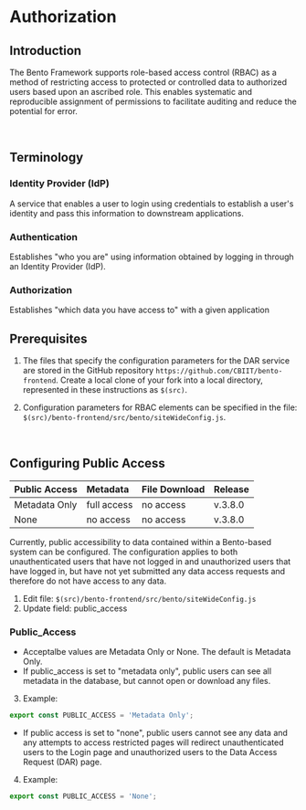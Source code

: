 # Authorization

## Introduction
The Bento Framework supports role-based access control (RBAC) as a method of restricting access to protected or controlled data to authorized users based upon an ascribed role. This enables systematic and reproducible assignment of permissions to facilitate auditing and reduce the potential for error. 


<p>&nbsp;</p>

## Terminology

### Identity Provider (IdP)
A service that enables a user to login using credentials to establish a user's identity and pass this information to downstream applications.

### Authentication 
Establishes "who you are" using information obtained by logging in through an Identity Provider (IdP).

### Authorization
Establishes "which data you have access to" with a given application

## Prerequisites
1. The files that specify the configuration parameters for the DAR service are stored in the GitHub repository `https://github.com/CBIIT/bento-frontend`. Create a local clone of your fork into a local directory, represented in these instructions as `$(src)`.

2. Configuration parameters for RBAC elements can be specified in the file: `$(src)/bento-frontend/src/bento/siteWideConfig.js`.

<p>&nbsp;</p>

## Configuring Public Access

|Public Access|Metadata|File Download|Release
|:-------------|:--------|:-------------|:-------|
|Metadata Only |full access|no access| v.3.8.0|
|None|no access|no access|v.3.8.0|

Currently, public accessibility to data contained within a Bento-based system can be configured. The configuration applies to both unauthenticated users that have not logged in and unauthorized users that have logged in, but have not yet submitted any data access requests and therefore do not have access to any data.
1. Edit file: `$(src)/bento-frontend/src/bento/siteWideConfig.js`
2. Update field: public_access

### Public_Access

* Acceptalbe values are Metadata Only or None. The default is Metadata Only. 
* If public_access is set to "metadata only", public users can see all metadata in the database, but cannot open or download any files.

3. Example:
```javascript
export const PUBLIC_ACCESS = 'Metadata Only';
```
* If public access is set to "none", public users cannot see any data and any attempts to access restricted pages will redirect unauthenticated users to the Login page and unauthorized users to the Data Access Request (DAR) page.

4. Example:
```javascript
export const PUBLIC_ACCESS = 'None';
```
